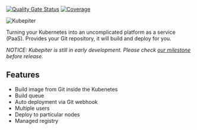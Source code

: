 [![Quality Gate Status](https://sonarcloud.io/api/project_badges/measure?project=invisal_kubepiter&metric=alert_status)](https://sonarcloud.io/summary/new_code?id=invisal_kubepiter) [![Coverage](https://sonarcloud.io/api/project_badges/measure?project=invisal_kubepiter&metric=coverage)](https://sonarcloud.io/summary/new_code?id=invisal_kubepiter)

![Kubepiter](https://raw.githubusercontent.com/invisal/kubepiter/main/assets/logo.jpg)

Turning your Kubernetes into an uncomplicated platform as a service (PaaS). Provides your Git repository, it will build and deploy for you.

*NOTICE: Kubepiter is still in early development. Please check [our milestone](https://github.com/invisal/kubepiter/milestone/1*) before release.*

## Features

- Build image from Git inside the Kubenetes
- Build queue
- Auto deployment via Git webhook
- Multiple users
- Deploy to particular nodes
- Managed registry
